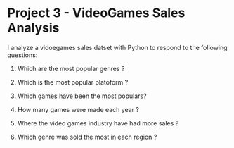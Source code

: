 <h1> Project 3 - VideoGames Sales Analysis </h1>
<p> I analyze a vidoegames sales datset with Python to respond to the following questions:</p>

1) Which are the most popular genres ?

2) Which is the most popular platoform ?

3) Which games have been the most populars?

4) How many games were made each year ?

5) Where the video games industry have had more sales ?

6) Which genre was sold the most in each region ?

